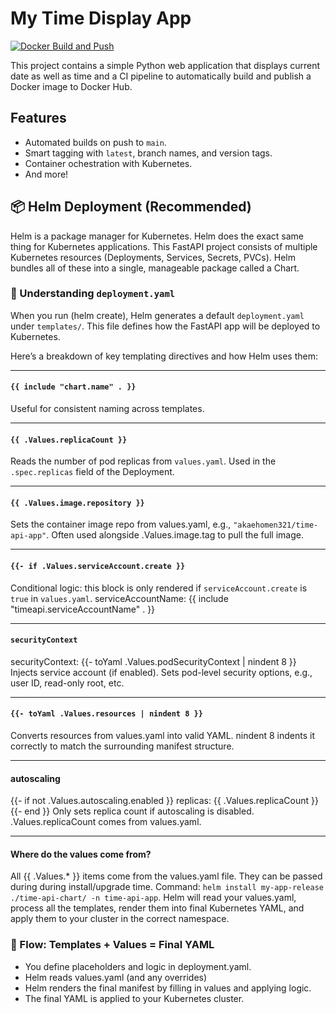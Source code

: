 # My Time Display App

[![Docker Build and Push](https://github.com/kingsley-akaehomen/end-to-end-project/actions/workflows/build-and-push.yml/badge.svg)](https://github.com/kingsley-akaehomen/end-to-end-project/actions/workflows/build-and-push.yml)


This project contains a simple Python web application that displays current date as well as time and a CI pipeline to automatically build and publish a Docker image to Docker Hub.

## Features
-   Automated builds on push to `main`.
-   Smart tagging with `latest`, branch names, and version tags.
-   Container ochestration with Kubernetes.
-   And more!

## 📦 Helm Deployment (Recommended)
Helm is a package manager for Kubernetes. Helm does the exact same thing for Kubernetes applications. This  FastAPI project consists of multiple Kubernetes resources (Deployments, Services, Secrets, PVCs). Helm bundles all of these into a single, manageable package called a Chart. 

### 🔧 Understanding `deployment.yaml`
When you run (helm create), Helm generates a default `deployment.yaml` under `templates/`. This file defines how the FastAPI app will   be   deployed to Kubernetes. 

Here’s a breakdown of key templating directives and how Helm uses them:

---

#### `{{ include "chart.name" . }}`
Useful for consistent naming across templates.

---

#### `{{ .Values.replicaCount }}`
Reads the number of pod replicas from `values.yaml`.
Used in the `.spec.replicas` field of the Deployment.

---

#### `{{ .Values.image.repository }}`
Sets the container image repo from values.yaml, e.g., `"akaehomen321/time-api-app"`.
Often used alongside .Values.image.tag to pull the full image.

---

#### `{{- if .Values.serviceAccount.create }}`
Conditional logic: this block is only rendered if `serviceAccount.create` is `true` in `values.yaml`.
serviceAccountName: {{ include "timeapi.serviceAccountName" . }}

---

#### `securityContext`
securityContext:
  {{- toYaml .Values.podSecurityContext | nindent 8 }}
   Injects service account (if enabled).
   Sets pod-level security options, e.g., user ID, read-only root, etc.

---

#### `{{- toYaml .Values.resources | nindent 8 }}`
Converts resources from values.yaml into valid YAML.
nindent 8 indents it correctly to match the surrounding manifest structure.

---

#### autoscaling
{{- if not .Values.autoscaling.enabled }}
replicas: {{ .Values.replicaCount }}
{{- end }}
    Only sets replica count if autoscaling is disabled.
   .Values.replicaCount comes from values.yaml.

---

#### Where do the values come from?
All {{ .Values.* }} items come from the values.yaml file. They can be passed during during install/upgrade time. Command: `helm install my-app-release ./time-api-chart/ -n time-api-app`. Helm will read your values.yaml, process all the templates, render them into final Kubernetes YAML, and apply them to your cluster in the correct namespace.

### 🔄 Flow: Templates + Values = Final YAML
-  You define placeholders and logic in deployment.yaml.
-  Helm reads values.yaml (and any overrides)
-  Helm renders the final manifest by filling in values and applying logic.
-  The final YAML is applied to your Kubernetes cluster.